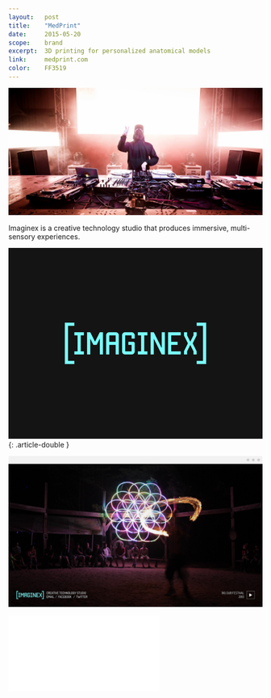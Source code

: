 ```yaml
---
layout:   post
title:    "MedPrint"
date:     2015-05-20
scope:    brand
excerpt:  3D printing for personalized anatomical models
link:     medprint.com
color:    FF3519
---
```


![Dreamscape](/images/imaginex_dreamscape.jpg)

<p class="article-double article-text">Imaginex is a creative technology studio that produces immersive, multi-sensory experiences.</p>

![Bumper](/images/imaginex-bumper-gif.gif){: .article-double }

![Web](/images/imaginex-web-2.png)

<div class="embed-container">
    <iframe src="//player.vimeo.com/video/67373009?title=0&amp;byline=0&amp;portrait=0&amp;color=78ffff" frameborder="0" webkitallowfullscreen mozallowfullscreen allowfullscreen></iframe>
</div>
